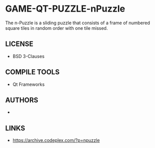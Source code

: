 # GAME-QT-PUZZLE-nPuzzle
The n-Puzzle is a sliding puzzle that consists of a frame of numbered square tiles in random order with one tile missed.

## LICENSE
* BSD 3-Clauses

## COMPILE TOOLS
* Qt Frameworks
 
## AUTHORS
* 

## LINKS
* https://archive.codeplex.com/?p=npuzzle
